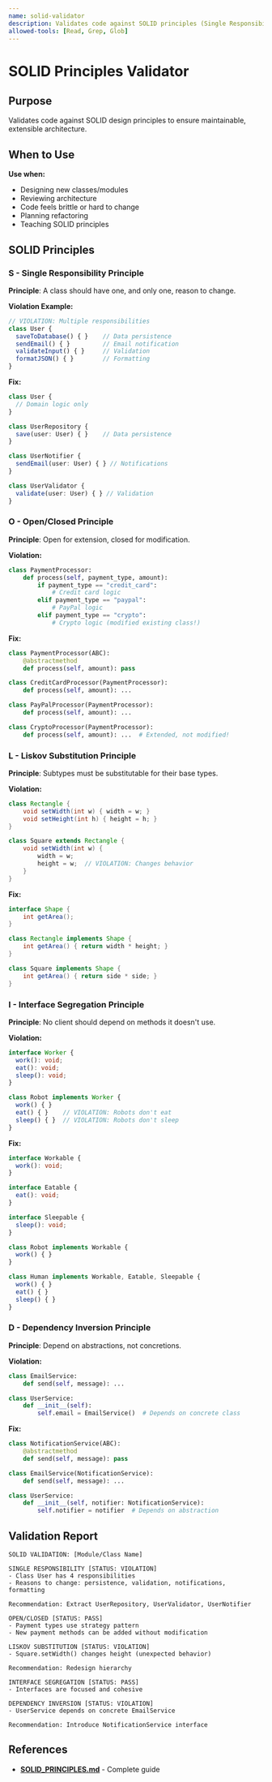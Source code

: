 ```yaml
---
name: solid-validator
description: Validates code against SOLID principles (Single Responsibility, Open/Closed, Liskov Substitution, Interface Segregation, Dependency Inversion). Use during design review, refactoring, or when architecture feels wrong. Returns principle violations and refactoring suggestions.
allowed-tools: [Read, Grep, Glob]
---
```


# SOLID Principles Validator

## Purpose

Validates code against SOLID design principles to ensure maintainable, extensible architecture.

## When to Use

**Use when:**
- Designing new classes/modules
- Reviewing architecture
- Code feels brittle or hard to change
- Planning refactoring
- Teaching SOLID principles

## SOLID Principles

### S - Single Responsibility Principle

**Principle**: A class should have one, and only one, reason to change.

**Violation Example:**
```typescript
// VIOLATION: Multiple responsibilities
class User {
  saveToDatabase() { }    // Data persistence
  sendEmail() { }         // Email notification
  validateInput() { }     // Validation
  formatJSON() { }        // Formatting
}
```

**Fix:**
```typescript
class User {
  // Domain logic only
}

class UserRepository {
  save(user: User) { }    // Data persistence
}

class UserNotifier {
  sendEmail(user: User) { } // Notifications
}

class UserValidator {
  validate(user: User) { } // Validation
}
```

### O - Open/Closed Principle

**Principle**: Open for extension, closed for modification.

**Violation:**
```python
class PaymentProcessor:
    def process(self, payment_type, amount):
        if payment_type == "credit_card":
            # Credit card logic
        elif payment_type == "paypal":
            # PayPal logic
        elif payment_type == "crypto":
            # Crypto logic (modified existing class!)
```

**Fix:**
```python
class PaymentProcessor(ABC):
    @abstractmethod
    def process(self, amount): pass

class CreditCardProcessor(PaymentProcessor):
    def process(self, amount): ...

class PayPalProcessor(PaymentProcessor):
    def process(self, amount): ...

class CryptoProcessor(PaymentProcessor):
    def process(self, amount): ...  # Extended, not modified!
```

### L - Liskov Substitution Principle

**Principle**: Subtypes must be substitutable for their base types.

**Violation:**
```java
class Rectangle {
    void setWidth(int w) { width = w; }
    void setHeight(int h) { height = h; }
}

class Square extends Rectangle {
    void setWidth(int w) {
        width = w;
        height = w;  // VIOLATION: Changes behavior
    }
}
```

**Fix:**
```java
interface Shape {
    int getArea();
}

class Rectangle implements Shape {
    int getArea() { return width * height; }
}

class Square implements Shape {
    int getArea() { return side * side; }
}
```

### I - Interface Segregation Principle

**Principle**: No client should depend on methods it doesn't use.

**Violation:**
```typescript
interface Worker {
  work(): void;
  eat(): void;
  sleep(): void;
}

class Robot implements Worker {
  work() { }
  eat() { }    // VIOLATION: Robots don't eat
  sleep() { }  // VIOLATION: Robots don't sleep
}
```

**Fix:**
```typescript
interface Workable {
  work(): void;
}

interface Eatable {
  eat(): void;
}

interface Sleepable {
  sleep(): void;
}

class Robot implements Workable {
  work() { }
}

class Human implements Workable, Eatable, Sleepable {
  work() { }
  eat() { }
  sleep() { }
}
```

### D - Dependency Inversion Principle

**Principle**: Depend on abstractions, not concretions.

**Violation:**
```python
class EmailService:
    def send(self, message): ...

class UserService:
    def __init__(self):
        self.email = EmailService()  # Depends on concrete class
```

**Fix:**
```python
class NotificationService(ABC):
    @abstractmethod
    def send(self, message): pass

class EmailService(NotificationService):
    def send(self, message): ...

class UserService:
    def __init__(self, notifier: NotificationService):
        self.notifier = notifier  # Depends on abstraction
```

## Validation Report

```
SOLID VALIDATION: [Module/Class Name]

SINGLE RESPONSIBILITY [STATUS: VIOLATION]
- Class User has 4 responsibilities
- Reasons to change: persistence, validation, notifications, formatting

Recommendation: Extract UserRepository, UserValidator, UserNotifier

OPEN/CLOSED [STATUS: PASS]
- Payment types use strategy pattern
- New payment methods can be added without modification

LISKOV SUBSTITUTION [STATUS: VIOLATION]
- Square.setWidth() changes height (unexpected behavior)

Recommendation: Redesign hierarchy

INTERFACE SEGREGATION [STATUS: PASS]
- Interfaces are focused and cohesive

DEPENDENCY INVERSION [STATUS: VIOLATION]
- UserService depends on concrete EmailService

Recommendation: Introduce NotificationService interface
```

## References

- **[SOLID_PRINCIPLES.md](../03-clean-architecture/SOLID_PRINCIPLES.md)** - Complete guide
